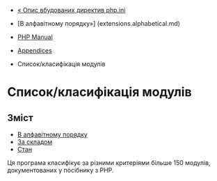 - [« Опис вбудованих директив php.ini](ini.core.md)
- [В алфавітному порядку»] (extensions.alphabetical.md)

- [PHP Manual](index.md)
- [Appendices](appendices.md)
- Список/класифікація модулів

# Список/класифікація модулів

## Зміст

- [В алфавітному порядку](extensions.alphabetical.md)
- [За складом](extensions.membership.md)
- [Стан](extensions.state.md)

Ця програма класифікує за різними критеріями більше 150 модулів,
документованих у посібнику з PHP.
